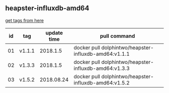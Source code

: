 ## heapster-influxdb-amd64
[get tags from here](https://console.cloud.google.com/gcr/images/google-containers/GLOBAL/heapster-influxdb-amd64?project=google-containers&gcrImageListsize=200)

|id|tag|update time|pull command|
|--|---|-----------|------------|
|01|v1.1.1|2018.1.5|docker pull dolphintwo/heapster-influxdb-amd64:v1.1.1|
|02|v1.3.3|2018.1.5|docker pull dolphintwo/heapster-influxdb-amd64:v1.3.3|
|03|v1.5.2|2018.08.24|docker pull dolphintwo/heapster-influxdb-amd64:v1.5.2|